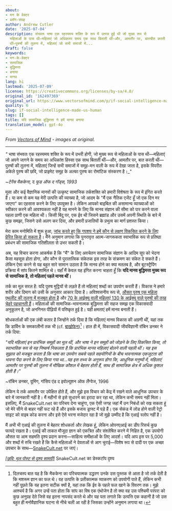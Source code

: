 ```yaml
---
about:
- मन के वेक्टर
- ब्लॉग-संग्रह
author: Andrew Cutler
date: '2025-07-04'
description: संभवतः भाषा एक रहस्यमय शक्ति के रूप में उत्पन्न हुई थी जो मुख्य रूप से
  महिलाओं के पास थी—महिलाएं जो अधिकतर समय एक साथ बिताती थीं—और, आमतौर पर, बातचीत करती
  थीं—पुरुषों की तुलना में, महिलाएं जो सभी समाजों में...
draft: false
keywords:
- मन-के-वेक्टर
- सामाजिक
- बुद्धिमत्ता
- बनाया
- मानव
lang: hi
lastmod: '2025-07-09'
license: https://creativecommons.org/licenses/by-sa/4.0/
original_id: '162497369'
original_url: https://www.vectorsofmind.com/p/if-social-intelligence-made-us-human
quality: 6
slug: if-social-intelligence-made-us-human
tags: []
title: यदि सामाजिक बुद्धिमत्ता ने हमें मानव बनाया
translation_model: gpt-4o
---
```


*From [Vectors of Mind](https://www.vectorsofmind.com/p/if-social-intelligence-made-us-human) - images at original.*

---

_"_ भाषा संभवतः एक रहस्यमय शक्ति के रूप में उभरी होगी, जो मुख्य रूप से महिलाओं के पास थी—महिलाएं जो अपने जागने के समय का अधिकांश हिस्सा एक साथ बिताती थीं—और, आमतौर पर, बात करती थीं—पुरुषों की तुलना में, महिलाएं जिन्हें सभी समाजों में समूह-मन वाली के रूप में देखा जाता है, इसके विपरीत अकेले पुरुष की छवि, जो प्राइमेट समूह के अल्फा पुरुष का रोमांटिक संस्करण है।_"

 _~टेरेंस मैककेना,_ द _फूड ऑफ द गॉड्स, 1993_

मूसा और कई वैज्ञानिक मानवों की उत्कृष्ट सामाजिक तर्कशक्ति को हमारी विशेषता के रूप में इंगित करते हैं। या कम से कम यह मेरी उत्पत्ति की व्याख्या है, जो आदम के "मैं एक नैतिक एजेंट हूँ जो एक दिन मर जाएगा" का एहसास करने के लिए उपयुक्त है। लेकिन आपको बाइबिल की असामान्य व्याख्याओं को स्वीकार करने की आवश्यकता नहीं है यह मानने के लिए कि मानव संज्ञान की सीमा को पार करने वाला पहला प्राणी एक महिला थी। किसी बिंदु पर, एक ईव थी जिसने ब्रह्मांड और उसमें अपनी स्थिति के बारे में कुछ समझा, जिसने उसे अलग कर दिया, और हमारी प्रजातियों के प्रभुत्व का मार्ग प्रशस्त किया।

मेरा काम मनोमिति में शुरू हुआ, [जांच करते हुए कि गपशप ने हमें कौन से लक्षण विकसित करने के लिए प्रेरित किया हो सकता है](https://www.vectorsofmind.com/p/consequences-of-conscience)। मैंने अनुमान लगाया कि पुनरावृत्त आत्म-जागरूकता स्वाभाविक रूप से प्रतिष्ठा प्रबंधन की सामाजिक गतिशीलता से उभर सकती है।

अब, यह विचार करना आकर्षक है कि "मैं" के लिए अवचेतन सामाजिक संज्ञान के आदिम सूप को भेदना कैसा महसूस होता होगा, और कौन से पुरातात्विक संकेतक इस तरह के संक्रमण का संकेत दे सकते हैं। लेकिन ऐसा करने से यह बहुत सारे सामान उठाता है कि मानव होने का क्या मतलब है, और बूटस्ट्रैपिंग प्रक्रिया में सांप कितने शामिल थे। यहाँ मैं केवल यह इंगित करना चाहता हूँ कि **यदि मानव बुद्धिमत्ता मुख्य रूप से सामाजिक है, तो महिलाएं पहले मानव थीं।**

तर्क का मूल सरल है: यदि पुरुष मुट्ठियों से लड़ते हैं तो महिलाएं शब्दों का उपयोग करती हैं। विकास ने हमारे शरीर और दिमाग को उसी के अनुसार आकार दिया है। अविश्वसनीय रूप से, [औसत पुरुष एक महिला एथलीट की तुलना में मजबूत होता है](https://www.reddit.com/r/dataisbeautiful/comments/4vcxd0/almost_all_men_are_stronger_than_almost_all_women/) और [70 के आईक्यू वाली महिलाएं 130 के आईक्यू वाले पुरुषों की तरह चेहरे पहचानती हैं](https://www.aporiamagazine.com/p/why-do-low-iq-women-dominate-high#details)। महिलाओं की सामाजिक-भावनात्मक बुद्धिमत्ता की सहज समझ एक विकासवादी अनुकूलन है, जो अनगिनत पीढ़ियों में परिष्कृत हुई है। यही क्षमताएं हमें मानव बनाती हैं।

शोधकर्ताओं की एक लंबी कतार है जिन्होंने तर्क दिया है कि महिलाएं मानव विकास की अग्रणी थीं, यहां तक कि डार्विन के समकालीनों तक भी (cf. [बाखोफेन](https://www.vectorsofmind.com/i/145682170/myths-of-matriarchy-reconsidered-deborah-b-gewertz))[^1]। हाल ही में, विकासवादी जीवविज्ञानी रॉबिन डनबर ने तर्क दिया:

_"यदि महिलाएं इन प्रारंभिक समूहों का मूल थीं, और भाषा ने इन समूहों को जोड़ने के लिए विकसित किया, तो स्वाभाविक रूप से यह निष्कर्ष निकलता है कि प्रारंभिक मानव महिलाएं बोलने वाली पहली थीं। यह इस सुझाव को मजबूत करता है कि भाषा का उपयोग सबसे पहले सहयोगियों के बीच भावनात्मक एकजुटता की भावना पैदा करने के लिए किया गया था...यह इस तथ्य के अनुरूप होगा कि, आधुनिक मनुष्यों में, महिलाएं आमतौर पर पुरुषों की तुलना में मौखिक कौशल में बेहतर होती हैं, साथ ही सामाजिक क्षेत्र में अधिक कुशल होती हैं।"_

~रॉबिन डनबर, ग्रूमिंग, गॉसिप एंड द इवोल्यूशन ऑफ लैंग्वेज, 1996

लेकिन ये तर्क आमतौर पर उपेक्षित होते हैं, और मुझे इस विचार को केंद्र में रखने वाले आधुनिक उपचार के बारे में जानकारी नहीं है। मैं महीनों से इसे सुधारने का इरादा कर रहा था, लेकिन कभी समय नहीं मिला। इसलिए, मैं SnakeCult.net का परिचय देना चाहूंगा, एक ऐसी जगह जहां मैं उन निबंधों को रख सकता हूं जो मेरे सीने से बाहर नहीं फट रहे हैं और इसके बजाय ड्राफ्ट में पड़े हैं। एक सेकंड में लोड होने वाली रेट्रो साइट को वाइब कोड करना और इसे ऐसे भरना मजेदार रहा है जो मुझे उम्मीद है कि एआई स्लोप नहीं है।

मैं अभी भी एआई की तुलना में बेहतर शोधकर्ता और लेखक हूं, लेकिन ओपनएआई का डीप रिसर्च कुछ फायदे रखता है। एआई की ताकत मौजूदा ज्ञान को एकत्रित और संश्लेषित करने में निहित है, एक उपयोगी औसत या आम सहमति दृश्य प्रदान करना—साहित्य समीक्षाओं के लिए आदर्श। यदि आप इस पर 5,000 और शब्दों में रुचि रखते हैं कि कैसे महिलाओं ने देवताओं से आग चुराई—विशेष रूप से दादी पर एक अच्छा उपचार के साथ—[SnakeCult.net](https://snakecult.net/posts/women-human-first/) पर जाएं।

[*[छवि: मूल पोस्ट से दृश्य सामग्री]*](https://substackcdn.com/image/fetch/$s_!jr4I!,f_auto,q_auto:good,fl_progressive:steep/https%3A%2F%2Fsubstack-post-media.s3.amazonaws.com%2Fpublic%2Fimages%2F4c9065ba-ce21-4045-88f7-0afca0e1d6c1_1898x1480.png) SnakeCult.net का डेस्कटॉप दृश्य

[^1]: दिलचस्प बात यह है कि मैककेना का परिचयात्मक उद्धरण उनके उस पुस्तक से आता है जो तर्क देती है कि मशरूम ज्ञान का फल थे। वह उत्पत्ति के प्रतीकात्मक व्याकरण को उपयोगी पाते हैं, लेकिन कभी नहीं पूछते कि यह इतना सटीक क्यों है, यहां तक कि ईव के पहले फल खाने के विवरण तक। मुझे आश्चर्य है कि अगर उन्हें पता होता कि सांप का विष एक एंथोजेन है तो क्या वह उस पश्चिमी परंपरा को कुछ अनुग्रह देते जिसे वह इतना नापसंद करते थे और यह पता लगाते कि उत्पत्ति एक कहानी है जो उस बहुत ही मनोवैज्ञानिक घटना से नीचे चली आ रही है जिसका उन्होंने अनुमान लगाया था।